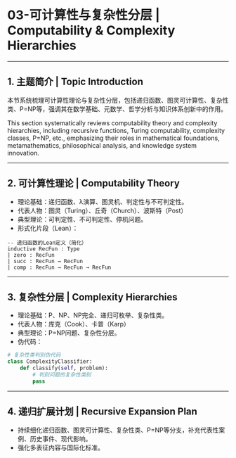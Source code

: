# 03-可计算性与复杂性分层 | Computability & Complexity Hierarchies

---

## 1. 主题简介 | Topic Introduction

本节系统梳理可计算性理论与复杂性分层，包括递归函数、图灵可计算性、复杂性类、P=NP等，强调其在数学基础、元数学、哲学分析与知识体系创新中的作用。

This section systematically reviews computability theory and complexity hierarchies, including recursive functions, Turing computability, complexity classes, P=NP, etc., emphasizing their roles in mathematical foundations, metamathematics, philosophical analysis, and knowledge system innovation.

---

## 2. 可计算性理论 | Computability Theory

- 理论基础：递归函数、λ演算、图灵机、判定性与不可判定性。
- 代表人物：图灵（Turing）、丘奇（Church）、波斯特（Post）
- 典型理论：可判定性、不可判定性、停机问题。
- 形式化片段（Lean）：

```lean
-- 递归函数的Lean定义（简化）
inductive RecFun : Type
| zero : RecFun
| succ : RecFun → RecFun
| comp : RecFun → RecFun → RecFun
```

---

## 3. 复杂性分层 | Complexity Hierarchies

- 理论基础：P、NP、NP完全、递归可枚举、复杂性类。
- 代表人物：库克（Cook）、卡普（Karp）
- 典型理论：P=NP问题、复杂性分层。
- 伪代码：

```python
# 复杂性类判别伪代码
class ComplexityClassifier:
    def classify(self, problem):
        # 判别问题的复杂性类别
        pass
```

---

## 4. 递归扩展计划 | Recursive Expansion Plan

- 持续细化递归函数、图灵可计算性、复杂性类、P=NP等分支，补充代表性案例、历史事件、现代影响。
- 强化多表征内容与国际化标准。
